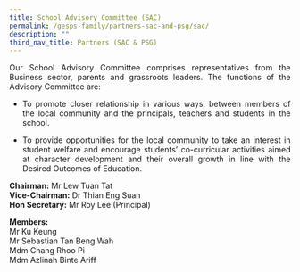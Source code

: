 ```yaml
---
title: School Advisory Committee (SAC)
permalink: /gesps-family/partners-sac-and-psg/sac/
description: ""
third_nav_title: Partners (SAC & PSG)
---
```

<p align="justify">Our School Advisory Committee comprises representatives from the Business sector, parents and grassroots leaders. The functions of the Advisory Committee are:</p>

*   <p align="justify">To promote closer relationship in various ways, between members of the local community and the principals, teachers and students in the school.</p>
*   <p align="justify">To provide opportunities for the local community to take an interest in student welfare and encourage students’ co-curricular activities aimed at character development and their overall growth in line with the Desired Outcomes of Education.</p>

<b>Chairman:</b>&nbsp;Mr Lew Tuan Tat  
<b>Vice-Chairman:</b>&nbsp;Dr Thian Eng Suan  
<b>Hon Secretary:</b>&nbsp;Mr Roy Lee (Principal)

<b>Members:</b>&nbsp;<br>Mr Ku Keung  <br>Mr Sebastian Tan Beng Wah<br>Mdm Chang Rhoo Pi  <br>Mdm Azlinah Binte Ariff